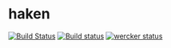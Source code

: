 # haken #
[![Build Status](https://travis-ci.org/onoie/haken.svg?branch=master)](https://travis-ci.org/onoie/haken)
[![Build status](https://ci.appveyor.com/api/projects/status/ben4gawhx3omq1m9?svg=true)](https://ci.appveyor.com/project/onoie/haken)
[![wercker status](https://app.wercker.com/status/ed199025680046a0656446a3b409158d/s/master "wercker status")](https://app.wercker.com/project/byKey/ed199025680046a0656446a3b409158d)

